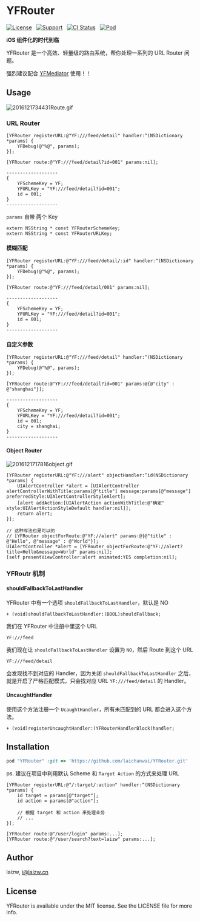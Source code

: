 # YFRouter

[![License](https://img.shields.io/github/license/mashape/apistatus.svg)](https://img.shields.io/github/license/laichanwai/YFRouter.svg) &nbsp; [![Support](https://img.shields.io/badge/support-iOS%208%2B%20-blue.svg?style=flat)](https://www.apple.com/nl/ios/) &nbsp; [![CI Status](https://travis-ci.org/laichanwai/YFRouter.svg?branch=master)](https://travis-ci.org/laizw/YFRouter) &nbsp; [![Pod](https://img.shields.io/cocoapods/v/YFRouter.svg?style=flat)](https://img.shields.io/cocoapods/v/YFRouter.svg?style=flat)

**iOS 组件化的时代到临**

YFRouter 是一个高效、轻量级的路由系统，帮你处理一系列的 URL Router 问题。

强烈建议配合 [YFMediator](https://github.com/laichanwai/YFMediator) 使用！！

## Usage

![2016121734431Route.gif](http://7xlykq.com1.z0.glb.clouddn.com/2016121734431Route.gif)

### URL Router

```objc
[YFRouter registerURL:@"YF:///feed/detail" handler:^(NSDictionary *params) {
    YFDebug(@"%@", params);
}];

[YFRouter route:@"YF:///feed/detail?id=001" params:nil];

-------------------
{
    YFSchemeKey = YF;
    YFURLKey = "YF:///feed/detail?id=001";
    id = 001;
}
-------------------
```

`params` 自带 两个 Key

```
extern NSString * const YFRouterSchemeKey;
extern NSString * const YFRouterURLKey;
```

#### 模糊匹配

```objc
[YFRouter registerURL:@"YF:///feed/detail/:id" handler:^(NSDictionary *params) {
    YFDebug(@"%@", params);
}];

[YFRouter route:@"YF:///feed/detail/001" params:nil];

-------------------
{
    YFSchemeKey = YF;
    YFURLKey = "YF:///feed/detail?id=001";
    id = 001;
}
-------------------
```

#### 自定义参数

```objc
[YFRouter registerURL:@"YF:///feed/detail" handler:^(NSDictionary *params) {
    YFDebug(@"%@", params);
}];

[YFRouter route:@"YF:///feed/detail?id=001" params:@{@"city" : @"shanghai"}];

-------------------
{
    YFSchemeKey = YF;
    YFURLKey = "YF:///feed/detail?id=001";
    id = 001;
    city = shanghai;
}
-------------------
```

#### Object Router

![2016121717816object.gif](http://7xlykq.com1.z0.glb.clouddn.com/2016121717816object.gif)

```objc
[YFRouter registerURL:@"YF:///alert" objectHandler:^id(NSDictionary *params) {
    UIAlertController *alert = [UIAlertController alertControllerWithTitle:params[@"title"] message:params[@"message"] preferredStyle:UIAlertControllerStyleAlert];
    [alert addAction:[UIAlertAction actionWithTitle:@"确定" style:UIAlertActionStyleDefault handler:nil]];
    return alert;
}];

// 这种写法也是可以的
// [YFRouter objectForRoute:@"YF://alert" params:@{@"title" : @"Hello", @"message" : @"World"}];
UIAlertController *alert = [YFRouter objectForRoute:@"YF://alert?title=Hello&message=World" params:nil];
[self presentViewController:alert animated:YES completion:nil];

```

### YFRoutr 机制

#### shouldFallbackToLastHandler

YFRouter 中有一个选项 `shouldFallbackToLastHandler`，默认是 NO

```
+ (void)shouldFallbackToLastHandler:(BOOL)shouldFallback;
```

我们在 YFRouter 中注册中里这个 URL

```
YF:///feed
```

我们现在让 `shouldFallbackToLastHandler` 设置为 `NO`，然后 Route 到这个 URL

```
YF:///feed/detail
```

会发现找不到对应的 Handler，因为关闭 `shouldFallbackToLastHandler` 之后，就是开启了严格匹配模式，只会找对应 URL `YF:///feed/detail` 的 Handler。

#### UncaughtHandler

使用这个方法注册一个 `UcaughtHandler`，所有未匹配到的 URL 都会进入这个方法。

```
+ (void)registerUncaughtHandler:(YFRouterHandlerBlock)handler;
```

## Installation

```ruby
pod "YFRouter" :git => 'https://github.com/laichanwai/YFRouter.git'
```

ps. 建议在项目中利用默认 Scheme 和 `Target Action` 的方式来处理 URL

```
[YFRouter registerURL:@"/:target/:action" handler:^(NSDictionary *params) {
    id target = params[@"target"];
    id action = params[@"action"];
    
    // 根据 target 和 action 来处理业务
    // ...
}];

[YFRouter route:@"/user/login" params:...];
[YFRouter route:@"/user/search?text=laizw" params:...];
```

## Author

laizw, i@laizw.cn

## License

YFRouter is available under the MIT license. See the LICENSE file for more info.


